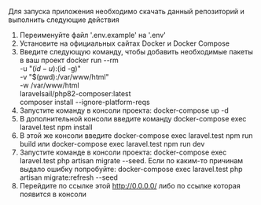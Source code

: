 Для запуска приложения необходимо скачать данный репозиторий и выполнить следующие действия
1. Переименуйте файл '.env.example' на '.env'
2. Установите на официальных сайтах Docker и Docker Compose
3. Введите следующую команду, чтобы добавить необходимые пакеты в ваш проект docker run --rm \
   -u "$(id -u):$(id -g)" \
   -v "$(pwd):/var/www/html" \
   -w /var/www/html \
   laravelsail/php82-composer:latest \
   composer install --ignore-platform-reqs
4. Запустите команду в консоли проекта: docker-compose up -d
5. В дополнительной консоли введите команду docker-compose exec laravel.test npm install
6. В этой же консоли введите docker-compose exec laravel.test npm run build или docker-compose exec laravel.test npm run dev
7. Запустите команде в консоли проекта: docker-compose exec laravel.test php artisan migrate --seed. Если по каким-то причинам выдало ошибку попробуйте: docker-compose exec laravel.test php artisan migrate:refresh --seed
8. Перейдите по ссылке этой http://0.0.0.0/ либо по ссылке которая появится в консоли
